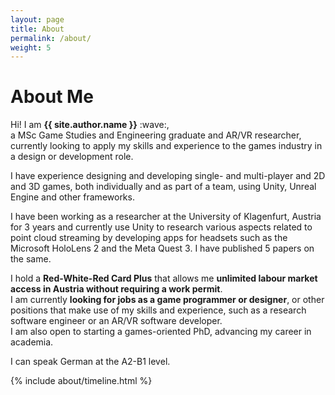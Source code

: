 ```yaml
---
layout: page
title: About
permalink: /about/
weight: 5
---
```


# **About Me**
<div class="row">
    <p class="lead">Hi! I am <strong>{{ site.author.name }}</strong> :wave:,<br>
    a MSc Game Studies and Engineering graduate and AR/VR researcher, currently looking to apply my skills and experience to the games industry in a design or development role.</p>
    <p>I have experience designing and developing single- and multi-player and 2D and 3D games, both individually and as part of a team, using Unity, Unreal Engine and other frameworks. </p>
    <p>I have been working as a researcher at the University of Klagenfurt, Austria for 3 years and currently use Unity to research various aspects related to point cloud streaming by developing apps for headsets such as the Microsoft HoloLens 2 and the Meta Quest 3. I have published 5 papers on the same.</p>
    <p>I hold a <strong>Red-White-Red Card Plus</strong> that allows me <strong>unlimited labour market access in Austria without requiring a work permit</strong>.
    <br> 
    I am currently <strong>looking for jobs as a game programmer or designer</strong>, or other positions that make use of my skills and experience, such as a research software engineer or an AR/VR software developer.
    <br>
    I am also open to starting a games-oriented PhD, advancing my career in academia.</p>
    <p>I can speak German at the A2-B1 level.</p>
</div>

<!-- 
<div class="row">
{% include about/skills.html title="Programming Skills" source=site.data.programming-skills %}
{% include about/skills.html title="Other Skills" source=site.data.other-skills %}
</div> 
-->


<div class="row">
{% include about/timeline.html %}
</div>